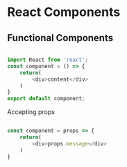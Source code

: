 # React Components

## Functional Components
```javascript

import React from 'react';
const component = () => {
    return(
        <div>content</div>
    )
}
export default component;

```
Accepting props

```javascript

const component = props => {
    return(
        <div>props.message</div>
    )
}

```
